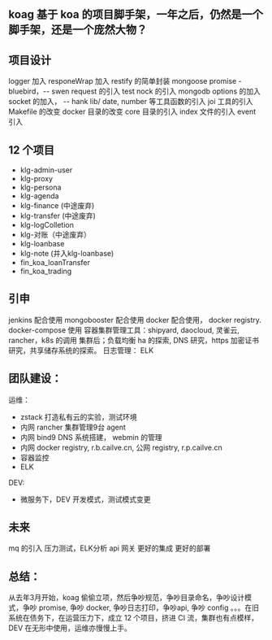 ## koag 基于 koa 的项目脚手架，一年之后，仍然是一个脚手架，还是一个庞然大物？

## 项目设计
logger 加入
responeWrap 加入
restify 的简单封装
mongoose promise - bluebird，-- swen
request 的引入
test nock 的引入
mongodb options 的加入
socket 的加入， -- hank
lib/ date, number 等工具函数的引入
joi 工具的引入
Makefile 的改变
docker 目录的改变
core 目录的引入
index 文件的引入
event 引入

## 12 个项目
- klg-admin-user
- klg-proxy
- klg-persona
- klg-agenda
- klg-finance (中途废弃)
- klg-transfer (中途废弃)
- klg-logColletion
- klg-对账（中途废弃）
- klg-loanbase
- klg-note (并入klg-loanbase)
- fin_koa_loanTransfer
- fin_koa_trading

## 引申 

jenkins 配合使用
mongobooster 配合使用
docker 配合使用， docker registry.
docker-compose 使用
容器集群管理工具：shipyard, daocloud, 灵雀云, rancher，k8s 的调用
集群后；负载均衡 ha 的探索, DNS 研究，https 加密证书研究，共享储存系统的探索。
日志管理： ELK

## 团队建设：
运维：
- zstack 打造私有云的实验，测试环境
- 内网 rancher 集群管理9台 agent
- 内网 bind9 DNS 系统搭建， webmin 的管理
- 内网 docker registry, r.b.cailve.cn, 公网 registry, r.p.cailve.cn
- 容器监控
- ELK

DEV:
- 微服务下，DEV 开发模式，测试模式变更

## 未来
mq 的引入
压力测试，ELK分析
api 网关
更好的集成
更好的部署


## 总结：
从去年3月开始，koag 偷偷立项，然后争吵规范，争吵目录命名，争吵设计模式，争吵 promise, 争吵 docker, 争吵日志打印，争吵api, 争吵 config 。。。在旧系统在债务下，在运营压力下，成立 12 个项目，挤进 CI 流，集群也有点模样，DEV 在无形中使用，运维亦慢慢上手。

